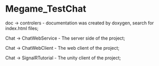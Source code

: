 # Megame_TestChat

doc -> controlers - documentation was created by doxygen, search for index.html files;

Chat -> ChatWebService - The server side of the project;

Chat -> ChatWebClient - The web client of the project;

Chat -> SignalRTutorial - The unity client of the project;

